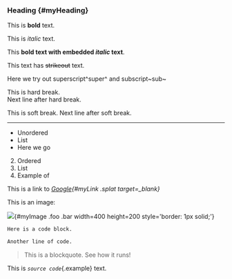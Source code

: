 ### Heading {#myHeading}

This is **bold** text. 

This is *italic* text.

This **bold text with embedded *italic* text**.

This text has ~~strikeout~~ text.

Here we try out superscript^super^ and subscript~sub~

This is hard break.  
Next line after hard break.

This is soft break.
Next line after soft break.

***

- Unordered
- List
- Here we go

2. Ordered
3. List
4. Example of

This is a link to *[Google](https://www.google.com){#myLink .splat target=_blank}*

This is an image:

![](content/google.png){#myImage .foo .bar width=400 height=200 style='border: 1px solid;'}

``` {.r data-foo=400}
Here is a code block.

Another line of code.
```

> This is a blockquote. See how it runs!

This is *`source code`*{.example} text.
